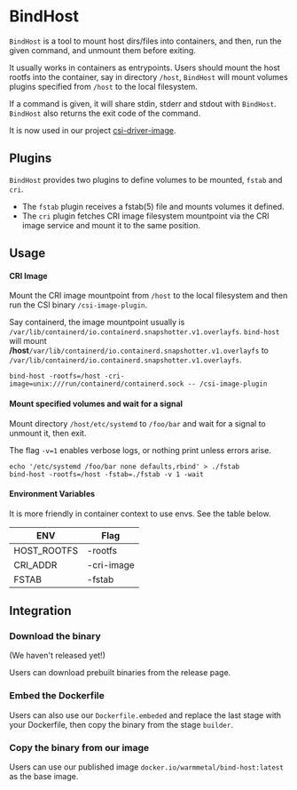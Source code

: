 # BindHost

`BindHost` is a tool to mount host dirs/files into containers, and then, run the given command,
and unmount them before exiting.

It usually works in containers as entrypoints. Users should mount the host rootfs into the container,
say in directory `/host`, `BindHost` will mount volumes plugins specified from `/host` to the local filesystem. 

If a command is given, it will share stdin, stderr and stdout with `BindHost`.
`BindHost` also returns the exit code of the command. 

It is now used in our project [csi-driver-image](https://github.com/warm-metal/csi-driver-image).

## Plugins
`BindHost` provides two plugins to define volumes to be mounted, `fstab` and `cri`.

* The `fstab` plugin receives a fstab(5) file and mounts volumes it defined.
* The `cri` plugin fetches CRI image filesystem mountpoint via the CRI image service and mount it to the same position.

## Usage

#### CRI Image
Mount the CRI image mountpoint from `/host` to the local filesystem and then run the CSI binary `/csi-image-plugin`.

Say containerd, the image mountpoint usually is `/var/lib/containerd/io.containerd.snapshotter.v1.overlayfs`.
`bind-host` will mount **/host**`/var/lib/containerd/io.containerd.snapshotter.v1.overlayfs` to `/var/lib/containerd/io.containerd.snapshotter.v1.overlayfs`.
 
```shell script
bind-host -rootfs=/host -cri-image=unix:///run/containerd/containerd.sock -- /csi-image-plugin
```

#### Mount specified volumes and wait for a signal
Mount directory `/host/etc/systemd` to `/foo/bar` and wait for a signal to unmount it, then exit.

The flag `-v=1` enables verbose logs, or nothing print unless errors arise.

```shell script
echo '/etc/systemd /foo/bar none defaults,rbind' > ./fstab
bind-host -rootfs=/host -fstab=./fstab -v 1 -wait
```

#### Environment Variables
It is more friendly in container context to use envs. See the table below.

| ENV |Flag|
|---|---|
| HOST_ROOTFS | -rootfs |
| CRI_ADDR | -cri-image |
| FSTAB | -fstab |

## Integration

### Download the binary
(We haven't released yet!)

Users can download prebuilt binaries from the release page.

### Embed the Dockerfile
Users can also use our `Dockerfile.embeded` and replace the last stage with your Dockerfile,
then copy the binary from the stage `builder`.

### Copy the binary from our image
Users can use our published image `docker.io/warmmetal/bind-host:latest` as the base image.
